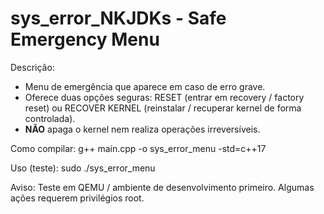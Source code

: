 # sys_error_NKJDKs - Safe Emergency Menu

Descrição:
- Menu de emergência que aparece em caso de erro grave.
- Oferece duas opções seguras: RESET (entrar em recovery / factory reset) ou RECOVER KERNEL (reinstalar / recuperar kernel de forma controlada).
- **NÃO** apaga o kernel nem realiza operações irreversíveis.

Como compilar:
  g++ main.cpp -o sys_error_menu -std=c++17

Uso (teste):
  sudo ./sys_error_menu

Aviso:
  Teste em QEMU / ambiente de desenvolvimento primeiro. Algumas ações requerem privilégios root.
